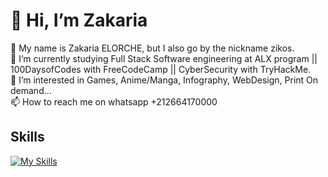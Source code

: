 # 💫 Hi, I’m Zakaria

👋 My name is Zakaria ELORCHE, but I also go by the nickname zikos.<br>
🌱 I’m currently studying Full Stack Software engineering at ALX program || 100DaysofCodes with FreeCodeCamp || CyberSecurity with TryHackMe.<br>
👀 I’m interested in Games, Anime/Manga, Infography, WebDesign, Print On demand...<br>
📫 How to reach me on whatsapp +212664170000<br>

## Skills

[![My Skills](https://skillicons.dev/icons?i=ai,bash,c,css,emacs,figma,git,github,heroku,html,ps,powershell,r,vim,visualstudio,vscode,wordpress&theme=light)](https://skillicons.dev)


